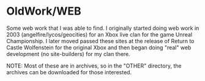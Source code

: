 OldWork/WEB
===========

Some web work that I was able to find. I originally started doing web work in 2003 (angelfire/lycos/geocities) for an
Xbox live clan for the game Unreal Championship. I later moved passed these sites at the release of Return to Castle Wolfenstein
for the original Xbox and then began doing "real" web development (no site-builders) for my clan there.

NOTE: Most of these are in archives, so in the "OTHER" directory, the archives can be downloaded for those interested.